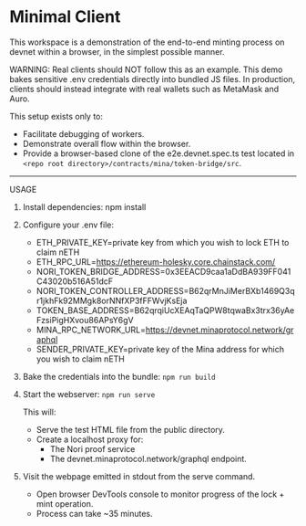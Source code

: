 # Minimal Client

This workspace is a demonstration of the end-to-end minting process on devnet within a browser, in the simplest possible manner.

WARNING: Real clients should NOT follow this as an example. This demo bakes sensitive .env credentials directly into bundled JS files.
In production, clients should instead integrate with real wallets such as MetaMask and Auro.

This setup exists only to:
- Facilitate debugging of workers.
- Demonstrate overall flow within the browser.
- Provide a browser-based clone of the e2e.devnet.spec.ts test located in `<repo root directory>/contracts/mina/token-bridge/src`.

------------------------------------------------------------

USAGE

1. Install dependencies:
   npm install

2. Configure your .env file:
   - ETH_PRIVATE_KEY=private key from which you wish to lock ETH to claim nETH
   - ETH_RPC_URL=https://ethereum-holesky.core.chainstack.com/<apiKey>
   - NORI_TOKEN_BRIDGE_ADDRESS=0x3EEACD9caa1aDdBA939FF041C43020b516A51dcF
   - NORI_TOKEN_CONTROLLER_ADDRESS=B62qrMnJiMerBXb1469Q3qr1jkhFk92MMgk8orNNfXP3fFFWvjKsEja
   - TOKEN_BASE_ADDRESS=B62qrqiUcXEAqTaQPW8tqwaBx3trx36yAeFzsiPigHXvou86APsY6gV
   - MINA_RPC_NETWORK_URL=https://devnet.minaprotocol.network/graphql
   - SENDER_PRIVATE_KEY=private key of the Mina address for which you wish to claim nETH

3. Bake the credentials into the bundle:
   `npm run build`

4. Start the webserver:
   `npm run serve`

   This will:
   - Serve the test HTML file from the public directory.
   - Create a localhost proxy for:
     - The Nori proof service
     - The devnet.minaprotocol.network/graphql endpoint.

5. Visit the webpage emitted in stdout from the serve command.
   - Open browser DevTools console to monitor progress of the lock + mint operation.
   - Process can take ~35 minutes.
